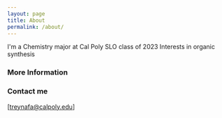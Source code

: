 ```yaml
---
layout: page
title: About
permalink: /about/
---
```


I'm a Chemistry major at Cal Poly SLO class of 2023
Interests in organic synthesis

### More Information


### Contact me

[treynafa@calpoly.edu]
